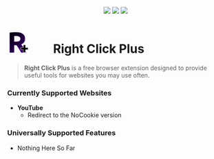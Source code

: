 <p align="center">
  <img src="https://img.shields.io/badge/Development_Stage-Beta-lightblue">
  <img src="https://img.shields.io/badge/Current_Version-0.0.6-lightgreen">
  <a href="https://github.com/Newfies/RightClickPlus/archive/refs/heads/main.zip"><img src="https://img.shields.io/badge/Download_Latest-0.0.6-lightgray"></a>
</p>

# <img src="https://github.com/Newfies/RightClickPlus/blob/main/images/Ext/EnabledFavicon.png?raw=true" style="height: 50px; width: 50px; margin-right: 50px;"> Right Click Plus
> **Right Click Plus** is a free browser extension designed to provide useful tools for websites you may use often.

### Currently Supported Websites
- **YouTube**
  - Redirect to the NoCookie version

### Universally Supported Features
- Nothing Here So Far